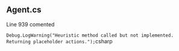 ## Agent.cs
Line 939 comented

```Debug.LogWarning("Heuristic method called but not implemented. Returning placeholder actions.");```csharp